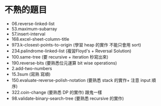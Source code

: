 # 不熟的題目

- 06.reverse-linked-list
- 53.maximum-subarray
- 57.insert-interval
- 168.excel-sheet-column-title
- 973.k-closest-points-to-origin (學習 heap 的實作 不能只會用 sort)
- 234.palindrome-linked-list (複習Floyd's + Reversal Solution)
- 100.same-tree (要 recursive + iteration 秒寫出來)
- 190.reverse-bits (要熟悉位元運算 bit wise operations)
- 2.add-two-numbers 
- 15.3sum (寫熟 寫順)
- 150.evaluate-reverse-polish-notation (要熟悉 stack 的實作+ 注意 input 順序)
- 322.coin-change (要熟悉 DP 的實作) 跟鬼一樣
- 98.validate-binary-search-tree (要熟悉 recursive 的實作)